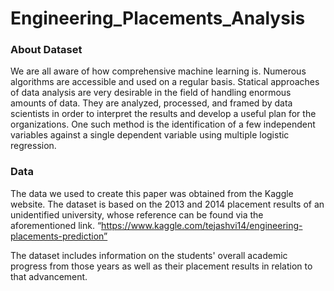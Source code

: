 # Engineering_Placements_Analysis

### About Dataset
We are all aware of how comprehensive machine learning is. Numerous algorithms are accessible and used on a regular basis. Statical approaches of data analysis are very desirable in the field of handling enormous amounts of data. They are analyzed, processed, and framed by data scientists in order to interpret the results and develop a useful plan for the organizations. One such method is the identification of a few independent variables against a single dependent variable using multiple logistic regression.

### Data 
The data we used to create this paper was obtained from the Kaggle website. The dataset is based on the 2013 and 2014 placement results of an unidentified university, whose reference can be found via the aforementioned link.
“https://www.kaggle.com/tejashvi14/engineering-placements-prediction”  

The dataset includes information on the students' overall academic progress from those years as well as their placement results in relation to that advancement.
